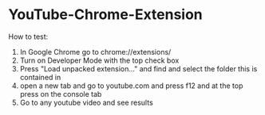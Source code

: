 # YouTube-Chrome-Extension

How to test:

1. In Google Chrome go to chrome://extensions/
2. Turn on Developer Mode with the top check box
3. Press "Load unpacked extension..." and find and select the folder this is contained in
4. open a new tab and go to youtube.com and press f12 and at the top press on the console tab
5. Go to any youtube video and see results
